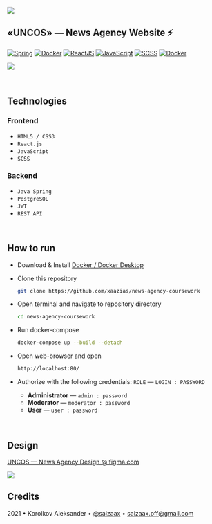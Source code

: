 ![](https://i.imgur.com/9uRDzpY.png)
## «UNCOS» — News Agency Website ⚡

[![Spring](https://img.shields.io/badge/Java%20Spring-6DB33F?logo=spring&logoColor=white)](https://spring.io/)
[![Docker](https://img.shields.io/badge/PostgreSQL-4169E1.svg?logo=postgresql&logoColor=white)](https://www.postgresql.org/)
[![ReactJS](https://img.shields.io/badge/React.js-282C34?logo=react)](https://reactjs.org/)
[![JavaScript](https://img.shields.io/badge/JavaScript-F7DF1E?logo=javascript&logoColor=black)](https://developer.mozilla.org/en-US/docs/Web/JavaScript)
[![SCSS](https://img.shields.io/badge/SCSS-CC6699?logo=sass&logoColor=white)](https://sass-lang.com/)
[![Docker](https://img.shields.io/badge/Docker-%230db7ed.svg?logo=docker&logoColor=white)](https://www.docker.com/)


![](https://i.imgur.com/itfivSs.png)

<br>

## Technologies

### Frontend
- `HTML5 / CSS3`
- `React.js`
- `JavaScript`
- `SCSS`

### Backend
- `Java Spring`
- `PostgreSQL`
- `JWT`
- `REST API`

<br>

## How to run

* Download & Install [Docker / Docker Desktop](https://www.docker.com/products/docker-desktop)

* Clone this repository
    ```bash
    git clone https://github.com/xaazias/news-agency-coursework
    ```

* Open terminal and navigate to repository directory
    ```bash
    cd news-agency-coursework
    ```

* Run docker-compose 
    ```bash
    docker-compose up --build --detach
    ```

* Open web-browser and open 
    ```bash
    http://localhost:80/
    ```

* Authorize with the following credentials: `ROLE` — `LOGIN : PASSWORD`
    * **Administrator** — `admin : password`
    * **Moderator** — `moderator : password`
    * **User** — `user : password`

<br>

## Design
[UNCOS — News Agency Design @ figma.com](https://www.figma.com/file/qcBJqCH7LcIDNSA4ZaxRBz/react-news-agency)

![](https://i.imgur.com/ynyk35S.png)

## Credits

2021 • Korolkov Aleksander • [@saizaax](https://t.me/saizaax) • saizaax.off@gmail.com
